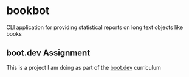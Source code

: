 # bookbot
CLI application for providing statistical reports on long text objects like books

## boot.dev Assignment
This is a project I am doing as part of the [boot.dev](https://www.boot.dev/) curriculum